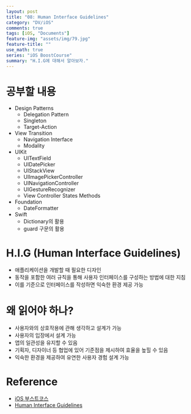 ```yaml
---
layout: post
title: "08: Human Interface Guidelines"
category: "DV/iOS"
comments: true
tags: [iOS, "Documents"]
feature-img: "assets/img/79.jpg"
feature-title: ""
use_math: true
series: "iOS BoostCourse"
summary: "H.I.G에 대해서 알아보자."
---
```


# 공부할 내용

* Design Patterns
  * Delegation Pattern
  * Singleton
  * Target-Action
* View Transition
  * Navigation Interface
  * Modality
* UIKit
  * UITextField
  * UIDatePicker
  * UIStackView
  * UIImagePickerController
  * UINavigationController
  * UIGestureRecognizer
  * View Controller States Methods
* Foundation
  * DateFormatter
* Swift
  * Dictionary의 활용
  * guard 구문의 활용


# H.I.G (Human Interface Guidelines)

* 애플리케이션을 개발할 때 필요한 디자인
* 동작을 포함한 여러 규칙을 통해 사용자 인터페이스를 구성하는 방법에 대한 지침
* 이를 기준으로 인터페이스를 작성하면 익숙한 환경 제공 가능


# 왜 읽어야 하나?

* 사용자와의 상호작용에 관해 생각하고 설계가 가능
* 사용자의 입장에서 설계 가능
* 앱의 일관성을 유지할 수 있음
* 기획자, 디자이너 등 협업에 있어 기준점을 제시하여 효율을 높힐 수 있음
* 익숙한 환경을 제공하여 유연한 사용자 경험 설계 가능



# Reference

* [iOS 부스트코스](https://www.boostcourse.org/mo326/lecture/20638/?isDesc=false)
* [Human Interface Guidelines](https://developer.apple.com/design/human-interface-guidelines/ios/overview/themes/)
